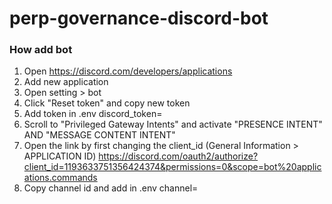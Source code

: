 # perp-governance-discord-bot

### How add bot
1) Open https://discord.com/developers/applications
2) Add new application
3) Open setting > bot
4) Click "Reset token" and copy new token
5) Add token in .env discord_token=
6) Scroll to "Privileged Gateway Intents" and activate "PRESENCE INTENT" AND "MESSAGE CONTENT INTENT"
7) Open the link by first changing the client_id (General Information > APPLICATION ID) https://discord.com/oauth2/authorize?client_id=1193633751356424374&permissions=0&scope=bot%20applications.commands
8) Copy channel id and add in .env channel=
